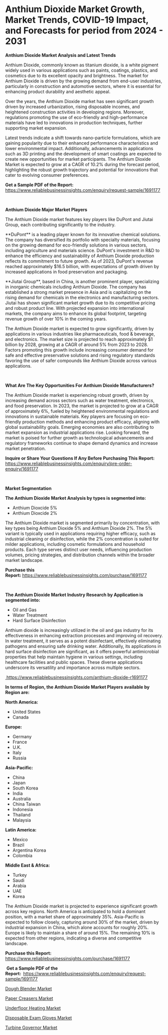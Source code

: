 <p><h1>Anthium Dioxide Market Growth, Market Trends, COVID-19 Impact, and Forecasts for period from 2024 - 2031</h1></p><p><strong>Anthium Dioxide Market Analysis and Latest Trends</strong></p>
<p><p>Anthium Dioxide, commonly known as titanium dioxide, is a white pigment widely used in various applications such as paints, coatings, plastics, and cosmetics due to its excellent opacity and brightness. The market for Anthium Dioxide is driven by the growing demand from end-user industries, particularly in construction and automotive sectors, where it is essential for enhancing product durability and aesthetic appeal.</p><p>Over the years, the Anthium Dioxide market has seen significant growth driven by increased urbanization, rising disposable incomes, and heightened construction activities in developing regions. Moreover, regulations promoting the use of eco-friendly and high-performance materials have led to innovations in production techniques, further supporting market expansion. </p><p>Latest trends indicate a shift towards nano-particle formulations, which are gaining popularity due to their enhanced performance characteristics and lower environmental impact. Additionally, advancements in applications such as 3D printing and the development of smart coatings are expected to create new opportunities for market participants. The Anthium Dioxide Market is expected to grow at a CAGR of 10.2% during the forecast period, highlighting the robust growth trajectory and potential for innovations that cater to evolving consumer preferences.</p></p>
<p><strong>Get a Sample PDF of the Report:&nbsp;</strong> <a href="https://www.reliablebusinessinsights.com/enquiry/request-sample/1691177?utm_campaign=1138&utm_medium=2&utm_source=Github&utm_content=ia&utm_term=17102024&utm_id=anthium-dioxide">https://www.reliablebusinessinsights.com/enquiry/request-sample/1691177</a></p>
<p>&nbsp;</p>
<p><strong>Anthium Dioxide Major Market Players</strong></p>
<p><p>The Anthium Dioxide market features key players like DuPont and Jiutai Group, each contributing significantly to the industry. </p><p>**DuPont** is a leading player known for its innovative chemical solutions. The company has diversified its portfolio with specialty materials, focusing on the growing demand for eco-friendly solutions in various sectors, including agriculture and materials science. DuPont's investment in R&D to enhance the efficiency and sustainability of Anthium Dioxide production reflects its commitment to future growth. As of 2023, DuPont's revenue reached approximately $16.5 billion, with expectations of growth driven by increased applications in food preservation and packaging.</p><p>**Jiutai Group**, based in China, is another prominent player, specializing in inorganic chemicals including Anthium Dioxide. The company has established a strong market presence in Asia and is capitalizing on the rising demand for chemicals in the electronics and manufacturing sectors. Jiutai has shown significant market growth due to its competitive pricing and robust product line. With projected expansion into international markets, the company aims to enhance its global footprint, targeting revenue growth of over 10% in the coming years.</p><p>The Anthium Dioxide market is expected to grow significantly, driven by applications in various industries like pharmaceuticals, food & beverage, and electronics. The market size is projected to reach approximately $1 billion by 2028, growing at a CAGR of around 5% from 2023 to 2028. Factors promoting this growth include increasing consumer demand for safe and effective preservative solutions and rising regulatory standards favoring the use of safer compounds like Anthium Dioxide across various applications.</p></p>
<p>&nbsp;</p>
<p><strong>What Are The Key Opportunities For Anthium Dioxide Manufacturers?</strong></p>
<p><p>The Anthium Dioxide market is experiencing robust growth, driven by increasing demand across sectors such as water treatment, electronics, and food preservation. In 2023, the market is projected to grow at a CAGR of approximately 6%, fueled by heightened environmental regulations and innovations in sustainable materials. Key players are focusing on eco-friendly production methods and enhancing product efficacy, aligning with global sustainability goals. Emerging economies are also contributing to market expansion as industrial applications rise. Looking forward, the market is poised for further growth as technological advancements and regulatory frameworks continue to shape demand dynamics and increase market penetration.</p></p>
<p><strong>Inquire or Share Your Questions If Any Before Purchasing This Report:</strong> <a href="https://www.reliablebusinessinsights.com/enquiry/pre-order-enquiry/1691177?utm_campaign=1138&utm_medium=2&utm_source=Github&utm_content=ia&utm_term=17102024&utm_id=anthium-dioxide">https://www.reliablebusinessinsights.com/enquiry/pre-order-enquiry/1691177</a></p>
<p>&nbsp;</p>
<p><strong>Market Segmentation</strong></p>
<p><strong>The Anthium Dioxide Market Analysis by types is segmented into:</strong></p>
<p><ul><li>Anthium Dioxcide 5%</li><li>Anthium Dioxcide 2%</li></ul></p>
<p><p>The Anthium Dioxide market is segmented primarily by concentration, with key types being Anthium Dioxide 5% and Anthium Dioxide 2%. The 5% variant is typically used in applications requiring higher efficacy, such as industrial cleaning or disinfection, while the 2% concentration is suited for milder applications, including cosmetic formulations and household products. Each type serves distinct user needs, influencing production volumes, pricing strategies, and distribution channels within the broader market landscape.</p></p>
<p><strong>Purchase this Report:&nbsp;</strong><a href="https://www.reliablebusinessinsights.com/purchase/1691177?utm_campaign=1138&utm_medium=2&utm_source=Github&utm_content=ia&utm_term=17102024&utm_id=anthium-dioxide">https://www.reliablebusinessinsights.com/purchase/1691177</a></p>
<p>&nbsp;</p>
<p><strong>The Anthium Dioxide Market Industry Research by Application is segmented into:</strong></p>
<p><ul><li>Oil and Gas</li><li>Water Treatment</li><li>Hard Surface Disinfection</li></ul></p>
<p><p>Anthium dioxide is increasingly utilized in the oil and gas industry for its effectiveness in enhancing extraction processes and improving oil recovery. In water treatment, it serves as a potent disinfectant, effectively eliminating pathogens and ensuring safe drinking water. Additionally, its applications in hard surface disinfection are significant, as it offers powerful antimicrobial properties that help maintain hygiene in various settings, including healthcare facilities and public spaces. These diverse applications underscore its versatility and importance across multiple sectors.</p></p>
<p><a href="https://www.reliablebusinessinsights.com/anthium-dioxide-r1691177?utm_campaign=1138&utm_medium=2&utm_source=Github&utm_content=ia&utm_term=17102024&utm_id=anthium-dioxide">&nbsp;https://www.reliablebusinessinsights.com/anthium-dioxide-r1691177</a></p>
<p><strong>In terms of Region, the Anthium Dioxide Market Players available by Region are:</strong></p>
<p>
    <p> <strong> North America: </strong>
        <ul>
            <li>United States</li>
            <li>Canada</li>
        </ul>
        </p> 
    <p> <strong> Europe: </strong>
        <ul>
            <li>Germany</li>
            <li>France</li>
            <li>U.K.</li>
            <li>Italy</li>
            <li>Russia</li>
        </ul>
        </p> 
    <p> <strong> Asia-Pacific: </strong>
        <ul>
            <li>China</li>
            <li>Japan</li>
            <li>South Korea</li>
            <li>India</li>
            <li>Australia</li>
            <li>China Taiwan</li>
            <li>Indonesia</li>
            <li>Thailand</li>
            <li>Malaysia</li>
        </ul>
        </p> 
    <p> <strong> Latin America: </strong>
        <ul>
            <li>Mexico</li>
            <li>Brazil</li>
            <li>Argentina Korea</li>
            <li>Colombia</li>
        </ul>
        </p> 
    <p> <strong> Middle East & Africa: </strong>
        <ul>
            <li>Turkey</li>
            <li>Saudi</li>
            <li>Arabia</li>
            <li>UAE</li>
            <li>Korea</li>
        </ul>
    </p>
    </p>
<p><p>The Anthium Dioxide market is projected to experience significant growth across key regions. North America is anticipated to hold a dominant position, with a market share of approximately 35%. Asia-Pacific is expected to follow closely, capturing around 30% of the market, driven by industrial expansion in China, which alone accounts for roughly 20%. Europe is likely to maintain a share of around 15%. The remaining 10% is expected from other regions, indicating a diverse and competitive landscape.</p></p>
<p><strong>Purchase this Report: </strong><a href="https://www.reliablebusinessinsights.com/purchase/1691177?utm_campaign=1138&utm_medium=2&utm_source=Github&utm_content=ia&utm_term=17102024&utm_id=anthium-dioxide">https://www.reliablebusinessinsights.com/purchase/1691177</a></p>
<p>&nbsp;<strong>Get a Sample PDF of the Report:&nbsp;&nbsp;</strong><a href="https://www.reliablebusinessinsights.com/enquiry/request-sample/1691177?utm_campaign=1138&utm_medium=2&utm_source=Github&utm_content=ia&utm_term=17102024&utm_id=anthium-dioxide">https://www.reliablebusinessinsights.com/enquiry/request-sample/1691177</a></p>
<p><strong></strong></p>
<p><p><a href="https://www.linkedin.com/pulse/decoding-dough-blender-market-signals-growth-algorithms-n7oqc?utm_campaign=1138&utm_medium=2&utm_source=Github&utm_content=ia&utm_term=17102024&utm_id=anthium-dioxide">Dough Blender Market</a></p><p><a href="https://github.com/dave2as/Market-Research-Report-List-1/blob/main/paper-creasers-market.md?utm_campaign=1138&utm_medium=2&utm_source=Github&utm_content=ia&utm_term=17102024&utm_id=anthium-dioxide">Paper Creasers Market</a></p><p><a href="https://issuu.com/reportprime-2/docs/underfloor-heating-market-size-2030_9be2685a611f39?utm_campaign=1138&utm_medium=2&utm_source=Github&utm_content=ia&utm_term=17102024&utm_id=anthium-dioxide">Underfloor Heating Market</a></p><p><a href="https://www.linkedin.com/pulse/global-disposable-exam-gloves-market-size-trends-analysis-regional-sdrnc?utm_campaign=1138&utm_medium=2&utm_source=Github&utm_content=ia&utm_term=17102024&utm_id=anthium-dioxide">Disposable Exam Gloves Market</a></p><p><a href="https://issuu.com/reportprime-2/docs/turbine-governor-market-size-2030.p_62e5e0fca8d273?utm_campaign=1138&utm_medium=2&utm_source=Github&utm_content=ia&utm_term=17102024&utm_id=anthium-dioxide">Turbine Governor Market</a></p></p>